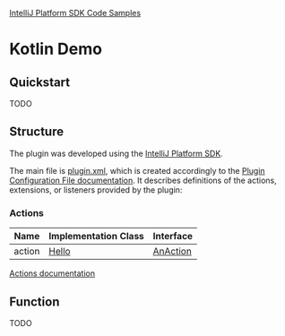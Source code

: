 [IntelliJ Platform SDK Code Samples](../README.md)

# Kotlin Demo

## Quickstart

TODO

## Structure

The plugin was developed using the [IntelliJ Platform SDK][docs_sdk].

The main file is [plugin.xml][plugin.xml], which is created accordingly to the [Plugin Configuration File documentation][docs_pluginxml].
It describes definitions of the actions, extensions, or listeners provided by the plugin:

### Actions

| Name | Implementation Class | Interface |
| ---- | -------------------- | --------- |
| action | [Hello][hello_implementation] | [AnAction][hello_interface] |

[Actions documentation][docs_actions]

## Function

TODO

[plugin.xml]: ./src/main/resources/META-INF/plugin.xml
[docs_tool_windows]: https://www.jetbrains.org/intellij/sdk/docs/user_interface_components/tool_windows.html
[docs_pluginxml]: https://www.jetbrains.org/intellij/sdk/docs/basics/plugin_structure/plugin_configuration_file.html
[docs_sdk]: https://www.jetbrains.org/intellij/sdk/docs/intro/about.html
[docs_actions]: https://www.jetbrains.org/intellij/sdk/docs/basics/action_system.html
[docs_listeners]: https://www.jetbrains.org/intellij/sdk/docs/basics/plugin_structure/plugin_listeners.html
[docs_run]: https://www.jetbrains.org/intellij/sdk/docs/tutorials/build_system/prerequisites.html#running-a-simple-gradle-based-intellij-platform-plugin

[hello_implementation]: ./src/main/kotlin/HelloAction.kt
[hello_interface]: https://github.com/JetBrains/intellij-community/blob/master/platform/editor-ui-api/src/com/intellij/openapi/actionSystem/AnAction.java
